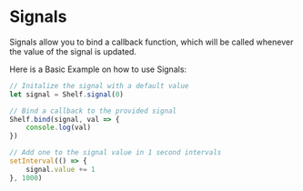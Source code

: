 # Signals
Signals allow you to bind a callback function, which will be called whenever the value of the signal is updated.

Here is a Basic Example on how to use Signals:
```javascript
// Initalize the signal with a default value
let signal = Shelf.signal(0)

// Bind a callback to the provided signal
Shelf.bind(signal, val => {
    console.log(val)
})

// Add one to the signal value in 1 second intervals
setInterval(() => {
    signal.value += 1
}, 1000)
```